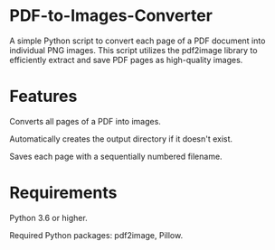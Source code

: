 # PDF-to-Images-Converter

A simple Python script to convert each page of a PDF document into individual PNG images. This script utilizes the pdf2image library to efficiently extract and save PDF pages as high-quality images.

# Features
Converts all pages of a PDF into images.

Automatically creates the output directory if it doesn't exist.

Saves each page with a sequentially numbered filename.
# Requirements
Python 3.6 or higher.

Required Python packages: pdf2image, Pillow.
